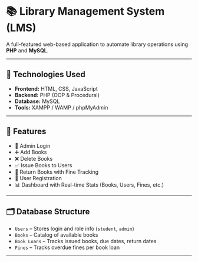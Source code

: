 # 📚 Library Management System (LMS)

A full-featured web-based application to automate library operations using **PHP** and **MySQL**.

---

## 🔧 Technologies Used

- **Frontend:** HTML, CSS, JavaScript  
- **Backend:** PHP (OOP & Procedural)  
- **Database:** MySQL  
- **Tools:** XAMPP / WAMP / phpMyAdmin

---

## 🧩 Features

- 🔐 Admin Login  
- ➕ Add Books  
- ❌ Delete Books  
- ✅ Issue Books to Users  
- 🔁 Return Books with Fine Tracking  
- 👥 User Registration  
- 📊 Dashboard with Real-time Stats (Books, Users, Fines, etc.)

---

## 🗂️ Database Structure

- `Users` – Stores login and role info (`student`, `admin`)  
- `Books` – Catalog of available books  
- `Book_Loans` – Tracks issued books, due dates, return dates  
- `Fines` – Tracks overdue fines per book loan

---


